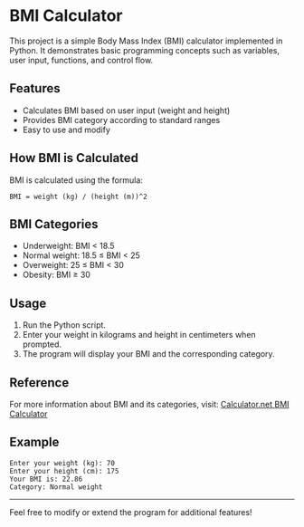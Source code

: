 # BMI Calculator

This project is a simple Body Mass Index (BMI) calculator implemented in Python. It demonstrates basic programming concepts such as variables, user input, functions, and control flow.

## Features
- Calculates BMI based on user input (weight and height)
- Provides BMI category according to standard ranges
- Easy to use and modify

## How BMI is Calculated
BMI is calculated using the formula:

    BMI = weight (kg) / (height (m))^2

## BMI Categories
- Underweight: BMI < 18.5
- Normal weight: 18.5 ≤ BMI < 25
- Overweight: 25 ≤ BMI < 30
- Obesity: BMI ≥ 30

## Usage
1. Run the Python script.
2. Enter your weight in kilograms and height in centimeters when prompted.
3. The program will display your BMI and the corresponding category.

## Reference
For more information about BMI and its categories, visit:
[Calculator.net BMI Calculator](https://www.calculator.net/bmi-calculator.html)

## Example
```
Enter your weight (kg): 70
Enter your height (cm): 175
Your BMI is: 22.86
Category: Normal weight
```

---
Feel free to modify or extend the program for additional features!
